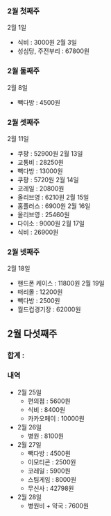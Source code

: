 
### 2월 첫째주
2월 1일
- 식비 : 3000원 
2월 3일
- 성심당, 주전부리 : 67800원
### 2월 둘째주
2월 8일
- 빽다방 : 4500원

### 2월 셋째주
2월 11일 
- 쿠팡 : 52900원
2월 13일
- 교통비 : 28250원
- 빽다방 : 13000원
- 쿠팡 : 5720원
2월 14일
- 코레일 : 20800원
- 올리브영 : 6210원
2월 15일
- 홈플러스 : 6900원
2월 16일
- 올리브영 : 25460원
- 다이소 : 9000원
2월 17일 
- 식비 : 26900원
### 2월 넷째주
2월 18일
- 핸드폰 케이스 : 11800원
2월 19일 
- 떠리몰 : 12200원
- 빽다방 : 2500원
- 월드컵경기장 : 62000원
## 2월 다섯째주
### 합계 :

### 내역 
- 2월 25일
	- 편의점 : 5600원
	- 식비 : 8400원
	- 카카오페이 : 10000원
- 2월 26일
	- 병원 : 8100원
- 2월 27일
	- 빽다방 : 4500원
	- 이모티콘 : 2500원
	- 코레일 : 5900원
	- 스팀게임 : 8000원
	- 무신사 : 42798원
- 2월 28일
	- 병원비 + 약국 : 7600원